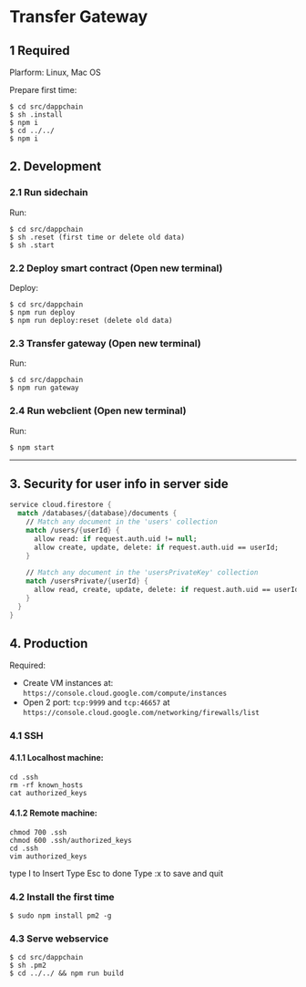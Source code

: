 # Transfer Gateway

## 1 Required
Plarform: Linux, Mac OS

Prepare first time:
```
$ cd src/dappchain
$ sh .install
$ npm i
$ cd ../../
$ npm i
```

## 2. Development

### 2.1 Run sidechain
Run:
```
$ cd src/dappchain
$ sh .reset (first time or delete old data)
$ sh .start
```

### 2.2 Deploy smart contract (Open new terminal)
Deploy:
```
$ cd src/dappchain
$ npm run deploy
$ npm run deploy:reset (delete old data)
```

### 2.3 Transfer gateway (Open new terminal)
Run:
```
$ cd src/dappchain
$ npm run gateway
```

### 2.4 Run webclient (Open new terminal)
Run:
```
$ npm start
```

---
## 3. Security for user info in server side

```fs
service cloud.firestore {
  match /databases/{database}/documents {
  	// Match any document in the 'users' collection
    match /users/{userId} {
      allow read: if request.auth.uid != null;
      allow create, update, delete: if request.auth.uid == userId;
    }
    
    // Match any document in the 'usersPrivateKey' collection
    match /usersPrivate/{userId} {
      allow read, create, update, delete: if request.auth.uid == userId;
    }
  }
}
```

## 4. Production
Required:
- Create VM instances at: `https://console.cloud.google.com/compute/instances`
- Open 2 port: `tcp:9999` and `tcp:46657` at `https://console.cloud.google.com/networking/firewalls/list`


### 4.1 SSH
#### 4.1.1 Localhost machine:
```
cd .ssh
rm -rf known_hosts
cat authorized_keys
```

#### 4.1.2 Remote machine:
```
chmod 700 .ssh
chmod 600 .ssh/authorized_keys
cd .ssh
vim authorized_keys
```
type I to Insert
Type Esc to done
Type :x to save and quit

### 4.2 Install the first time
```
$ sudo npm install pm2 -g
```

### 4.3 Serve webservice
```
$ cd src/dappchain
$ sh .pm2
$ cd ../../ && npm run build
```